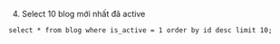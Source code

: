 4. Select 10 blog mới nhất đã active
```
select * from blog where is_active = 1 order by id desc limit 10;

```
